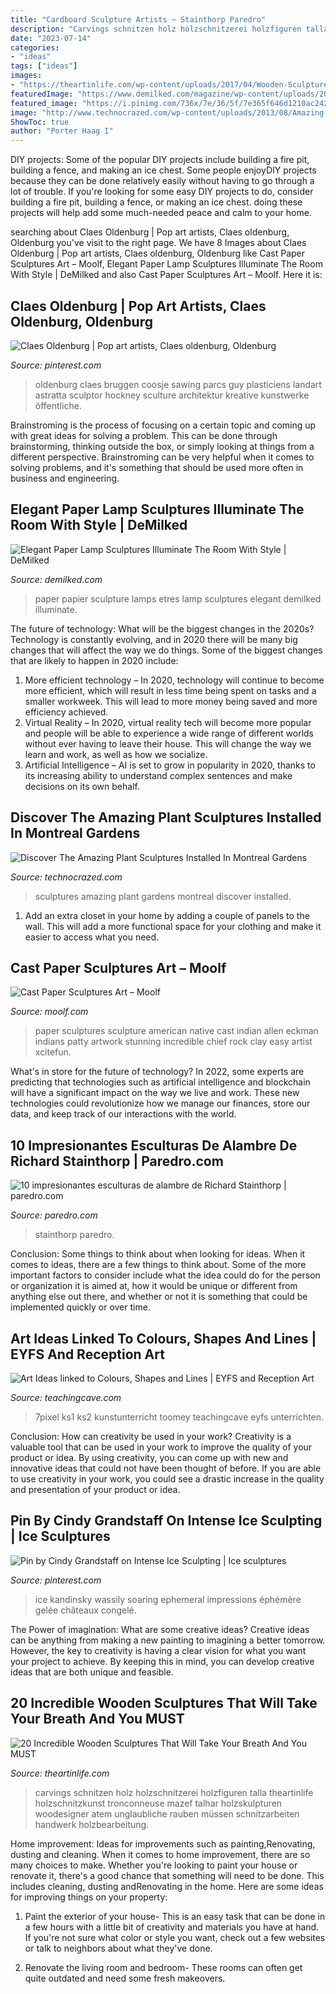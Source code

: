 ```yaml
---
title: "Cardboard Sculpture Artists ~ Stainthorp Paredro"
description: "Carvings schnitzen holz holzschnitzerei holzfiguren talla theartinlife holzschnitzkunst tronconneuse mazef talhar holzskulpturen woodesigner atem unglaubliche rauben müssen schnitzarbeiten handwerk holzbearbeitung"
date: "2023-07-14"
categories:
- "ideas"
tags: ["ideas"]
images:
- "https://theartinlife.com/wp-content/uploads/2017/04/Wooden-Sculptures-7-The-ART-In-LIFE.jpg"
featuredImage: "https://www.demilked.com/magazine/wp-content/uploads/2016/05/paper-lamps-sculpture-papier-a-etres-9.jpg"
featured_image: "https://i.pinimg.com/736x/7e/36/5f/7e365f646d1210ac242861f9e3d2f3f5.jpg"
image: "http://www.technocrazed.com/wp-content/uploads/2013/08/Amazing-Plant-Sculptures-In-Montreal-Gardens16.jpg"
ShowToc: true
author: "Porter Haag I"
---
```



DIY projects: Some of the popular DIY projects include building a fire pit, building a fence, and making an ice chest.
Some people enjoyDIY projects because they can be done relatively easily without having to go through a lot of trouble. If you're looking for some easy DIY projects to do, consider building a fire pit, building a fence, or making an ice chest. doing these projects will help add some much-needed peace and calm to your home.

	

		
searching about Claes Oldenburg | Pop art artists, Claes oldenburg, Oldenburg you've visit to the right page. We have 8 Images about Claes Oldenburg | Pop art artists, Claes oldenburg, Oldenburg like Cast Paper Sculptures Art – Moolf, Elegant Paper Lamp Sculptures Illuminate The Room With Style | DeMilked and also Cast Paper Sculptures Art – Moolf. Here it is:
		
    
## Claes Oldenburg | Pop Art Artists, Claes Oldenburg, Oldenburg

<img loading=lazy src="https://i.pinimg.com/736x/20/98/f6/2098f6276ae4f2955fc2335a4ca326b5--soft-sculpture-art-sculptures.jpg" onerror="this.onerror=null;this.src='https://tse3.mm.bing.net/th?id=OIP.oip70n6tAr5mq6BP9pmyXgAAAA&amp;pid=15.1';" alt="Claes Oldenburg | Pop art artists, Claes oldenburg, Oldenburg">

_Source: pinterest.com_

>oldenburg claes bruggen coosje sawing parcs guy plasticiens landart astratta sculptor hockney sculture architektur kreative kunstwerke öffentliche. 

	

Brainstroming is the process of focusing on a certain topic and coming up with great ideas for solving a problem. This can be done through brainstorming, thinking outside the box, or simply looking at things from a different perspective. Brainstroming can be very helpful when it comes to solving problems, and it's something that should be used more often in business and engineering.

    
## Elegant Paper Lamp Sculptures Illuminate The Room With Style | DeMilked

<img loading=lazy src="https://www.demilked.com/magazine/wp-content/uploads/2016/05/paper-lamps-sculpture-papier-a-etres-9.jpg" onerror="this.onerror=null;this.src='https://tse4.mm.bing.net/th?id=OIP.FMAnj2KBU3tTfRBXMeWzZAHaLG&amp;pid=15.1';" alt="Elegant Paper Lamp Sculptures Illuminate The Room With Style | DeMilked">

_Source: demilked.com_

>paper papier sculpture lamps etres lamp sculptures elegant demilked illuminate. 

	

The future of technology: What will be the biggest changes in the 2020s?
Technology is constantly evolving, and in 2020 there will be many big changes that will affect the way we do things. Some of the biggest changes that are likely to happen in 2020 include: 
1. More efficient technology – In 2020, technology will continue to become more efficient, which will result in less time being spent on tasks and a smaller workweek. This will lead to more money being saved and more efficiency achieved. 
2. Virtual Reality – In 2020, virtual reality tech will become more popular and people will be able to experience a wide range of different worlds without ever having to leave their house. This will change the way we learn and work, as well as how we socialize. 
3. Artificial Intelligence – AI is set to grow in popularity in 2020, thanks to its increasing ability to understand complex sentences and make decisions on its own behalf.

    
## Discover The Amazing Plant Sculptures Installed In Montreal Gardens

<img loading=lazy src="http://www.technocrazed.com/wp-content/uploads/2013/08/Amazing-Plant-Sculptures-In-Montreal-Gardens16.jpg" onerror="this.onerror=null;this.src='https://tse4.mm.bing.net/th?id=OIP.lyF4M3tWgCWItosS_xPo1QHaLH&amp;pid=15.1';" alt="Discover The Amazing Plant Sculptures Installed In Montreal Gardens">

_Source: technocrazed.com_

>sculptures amazing plant gardens montreal discover installed. 

	

1. Add an extra closet in your home by adding a couple of panels to the wall. This will add a more functional space for your clothing and make it easier to access what you need.

    
## Cast Paper Sculptures Art – Moolf

<img loading=lazy src="https://www.moolf.com/wp-content/uploads/2009/03/Paper-Sculptures-8.jpg" onerror="this.onerror=null;this.src='https://tse2.mm.bing.net/th?id=OIP.mWdd-QBj46EwvzkeD5iGEQHaN3&amp;pid=15.1';" alt="Cast Paper Sculptures Art – Moolf">

_Source: moolf.com_

>paper sculptures sculpture american native cast indian allen eckman indians patty artwork stunning incredible chief rock clay easy artist xcitefun. 

	

What's in store for the future of technology?
In 2022, some experts are predicting that technologies such as artificial intelligence and blockchain will have a significant impact on the way we live and work. These new technologies could revolutionize how we manage our finances, store our data, and keep track of our interactions with the world.

    
## 10 Impresionantes Esculturas De Alambre De Richard Stainthorp | Paredro.com

<img loading=lazy src="https://www.paredro.com/wp-content/uploads/2015/05/escultura-metalica8.jpg" onerror="this.onerror=null;this.src='https://tse4.mm.bing.net/th?id=OIP.gITIuvyqb_OPQ0_qlsmDzAHaKe&amp;pid=15.1';" alt="10 impresionantes esculturas de alambre de Richard Stainthorp | paredro.com">

_Source: paredro.com_

>stainthorp paredro. 

	

Conclusion: Some things to think about when looking for ideas.
When it comes to ideas, there are a few things to think about. Some of the more important factors to consider include what the idea could do for the person or organization it is aimed at, how it would be unique or different from anything else out there, and whether or not it is something that could be implemented quickly or over time.

    
## Art Ideas Linked To Colours, Shapes And Lines | EYFS And Reception Art

<img loading=lazy src="https://www.teachingcave.com/wp-content/uploads/2013/11/Thinking-Art.jpg" onerror="this.onerror=null;this.src='https://tse3.mm.bing.net/th?id=OIP.E1LZQSaiK6zi82C1xznzeQHaKu&amp;pid=15.1';" alt="Art Ideas linked to Colours, Shapes and Lines | EYFS and Reception Art">

_Source: teachingcave.com_

>7pixel ks1 ks2 kunstunterricht toomey teachingcave eyfs unterrichten. 

	

Conclusion: How can creativity be used in your work?
Creativity is a valuable tool that can be used in your work to improve the quality of your product or idea. By using creativity, you can come up with new and innovative ideas that could not have been thought of before. If you are able to use creativity in your work, you could see a drastic increase in the quality and presentation of your product or idea.

    
## Pin By Cindy Grandstaff On Intense Ice Sculpting | Ice Sculptures

<img loading=lazy src="https://i.pinimg.com/736x/7e/36/5f/7e365f646d1210ac242861f9e3d2f3f5.jpg" onerror="this.onerror=null;this.src='https://tse3.mm.bing.net/th?id=OIP.SVYrJPDnTPoPRfmhYfNIuwAAAA&amp;pid=15.1';" alt="Pin by Cindy Grandstaff on Intense Ice Sculpting | Ice sculptures">

_Source: pinterest.com_

>ice kandinsky wassily soaring ephemeral impressions éphémère gelée châteaux congelé. 

	

The Power of imagination: What are some creative ideas?
Creative ideas can be anything from making a new painting to imagining a better tomorrow. However, the key to creativity is having a clear vision for what you want your project to achieve. By keeping this in mind, you can develop creative ideas that are both unique and feasible.

    
## 20 Incredible Wooden Sculptures That Will Take Your Breath And You MUST

<img loading=lazy src="https://theartinlife.com/wp-content/uploads/2017/04/Wooden-Sculptures-7-The-ART-In-LIFE.jpg" onerror="this.onerror=null;this.src='https://tse4.mm.bing.net/th?id=OIP.CrxJ89TvSFLIDDkXxboWswHaJ4&amp;pid=15.1';" alt="20 Incredible Wooden Sculptures That Will Take Your Breath And You MUST">

_Source: theartinlife.com_

>carvings schnitzen holz holzschnitzerei holzfiguren talla theartinlife holzschnitzkunst tronconneuse mazef talhar holzskulpturen woodesigner atem unglaubliche rauben müssen schnitzarbeiten handwerk holzbearbeitung. 

	

Home improvement: Ideas for improvements such as painting,Renovating, dusting and cleaning.
When it comes to home improvement, there are so many choices to make. Whether you're looking to paint your house or renovate it, there's a good chance that something will need to be done. This includes cleaning, dusting andRenovating in the home. Here are some ideas for improving things on your property: 
1. Paint the exterior of your house- This is an easy task that can be done in a few hours with a little bit of creativity and materials you have at hand. If you're not sure what color or style you want, check out a few websites or talk to neighbors about what they've done. 

2. Renovate the living room and bedroom- These rooms can often get quite outdated and need some fresh makeovers.

